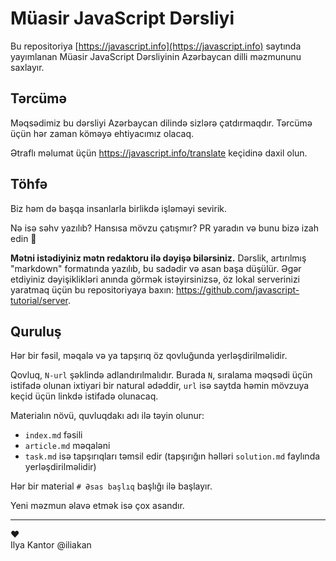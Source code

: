 # Müasir JavaScript Dərsliyi

Bu repositoriya [https://javascript.info](https://javascript.info) saytında yayımlanan Müasir JavaScript Dərsliyinin Azərbaycan dilli məzmununu saxlayır.

## Tərcümə

Məqsədimiz bu dərsliyi Azərbaycan dilində sizlərə çatdırmaqdır. Tərcümə üçün hər zaman köməyə ehtiyacımız olacaq.

Ətraflı məlumat üçün <https://javascript.info/translate> keçidinə daxil olun.

## Töhfə

Biz həm də başqa insanlarla birlikdə işləməyi sevirik.

Nə isə səhv yazılıb? Hansısa mövzu çatışmır? PR yaradın və bunu bizə izah edin 👏

**Mətni istədiyiniz mətn redaktoru ilə dəyişə bilərsiniz.** Dərslik, artırılmış "markdown" formatında yazılıb, bu sadədir və asan başa düşülür. Əgər etdiyiniz dəyişiklikləri anında görmək istəyirsinizsə, öz lokal serverinizi yaratmaq üçün bu repositoriyaya baxın: <https://github.com/javascript-tutorial/server>.

## Quruluş

Hər bir fəsil, məqalə və ya tapşırıq öz qovluğunda yerləşdirilməlidir.

Qovluq, `N-url` şəklində adlandırılmalıdır. Burada `N`, sıralama məqsədi üçün istifadə olunan ixtiyari bir natural ədəddir, `url` isə saytda həmin mövzuya keçid üçün linkdə istifadə olunacaq.

Materialın növü, quvluqdakı adı ilə təyin olunur:

- `index.md` fəsili
- `article.md` məqaləni
- `task.md` isə tapşırıqları təmsil edir (tapşırığın həlləri `solution.md` faylında yerləşdirilməlidir)

Hər bir material `# Əsas başlıq` başlığı ilə başlayır.

Yeni məzmun əlavə etmək isə çox asandır.

---

♥  
Ilya Kantor @iliakan

